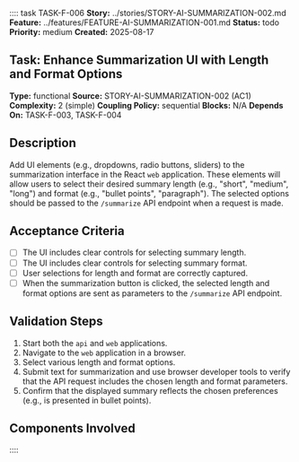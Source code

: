 :::: task TASK-F-006
**Story:** ../stories/STORY-AI-SUMMARIZATION-002.md
**Feature:** ../features/FEATURE-AI-SUMMARIZATION-001.md
**Status:** todo
**Priority:** medium
**Created:** 2025-08-17

## Task: Enhance Summarization UI with Length and Format Options

**Type:** functional
**Source:** STORY-AI-SUMMARIZATION-002 (AC1)
**Complexity:** 2 (simple)
**Coupling Policy:** sequential
**Blocks:** N/A
**Depends On:** TASK-F-003, TASK-F-004

## Description
Add UI elements (e.g., dropdowns, radio buttons, sliders) to the summarization interface in the React `web` application. These elements will allow users to select their desired summary length (e.g., "short", "medium", "long") and format (e.g., "bullet points", "paragraph"). The selected options should be passed to the `/summarize` API endpoint when a request is made.

## Acceptance Criteria
- [ ] The UI includes clear controls for selecting summary length.
- [ ] The UI includes clear controls for selecting summary format.
- [ ] User selections for length and format are correctly captured.
- [ ] When the summarization button is clicked, the selected length and format options are sent as parameters to the `/summarize` API endpoint.

## Validation Steps
1. Start both the `api` and `web` applications.
2. Navigate to the `web` application in a browser.
3. Select various length and format options.
4. Submit text for summarization and use browser developer tools to verify that the API request includes the chosen length and format parameters.
5. Confirm that the displayed summary reflects the chosen preferences (e.g., is presented in bullet points).

## Components Involved
<!-- Add links to related component SPEC.md files -->
::::
